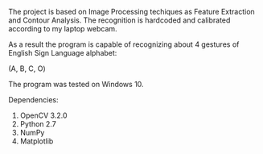 
The project is based on Image Processing techiques as Feature Extraction and Contour Analysis. The recognition is hardcoded and calibrated according to my laptop webcam.

As a result the program is capable of recognizing about 4 gestures of English Sign Language alphabet:

(А, B, C, O)


The program was tested on Windows 10.

Dependencies:

1) OpenCV 3.2.0
2) Python 2.7
3) NumPy
4) Matplotlib
